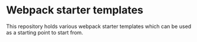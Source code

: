 # Webpack starter templates

This repository holds various webpack starter templates which can be used as a starting point to start from.
